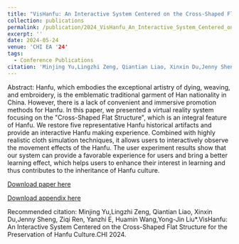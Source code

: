 ```yaml
---
title: "VisHanfu: An Interactive System Centered on the Cross-Shaped Flat Structure for the Preservation of Hanfu Culture"
collection: publications
permalink: /publication/2024_VisHanfu_An_Interactive_System_Centered_on_the_Cross-Shaped_Flat_Structure_for_the_Preservation_of_Hanfu_Culture
excerpt: ''
date: 2024-05-24
venue: 'CHI EA '24'
tags:
  - Conference Publications
citation: 'Minjing Yu,Lingzhi Zeng, Qiantian Liao, Xinxin Du,Jenny Sheng, Ziqi Ren, Yanzhi E, Huamin Wang,Yong-Jin Liu*.VisHanfu: An Interactive System Centered on the Cross-Shaped Flat Structure for the Preservation of Hanfu Culture.CHI 2024.'
---
```


Abstract: Hanfu, which embodies the exceptional artistry of dying, weaving, and embroidery, is the emblematic traditional garment of Han nationality in China. However, there is a lack of convenient and immersive promotion methods for Hanfu. In this paper, we presented a virtual reality system focusing on the "Cross-Shaped Flat Structure", which is an integral feature of Hanfu. We restore five representative Hanfu historical artifacts and provide an interactive Hanfu making experience. Combined with highly realistic cloth simulation techniques, it allows users to interactively observe the movement effects of the Hanfu. The user experiment results show that our system can provide a favorable experience for users and bring a better learning effect, which helps users to enhance their interest in learning and thus contributes to the inheritance of Hanfu culture.



[Download paper here](http://yongjinliu.github.io/files/2024_VisHanfu_An_Interactive_System_Centered_on_the_Cross-Shaped_Flat_Structure_for_the_Preservation_of_Hanfu_Culture.pdf)



[Download appendix here](http://yongjinliu.github.io/files/2024_VisHanfu_An_Interactive_System_Centered_on_the_Cross-Shaped_Flat_Structure_for_the_Preservation_of_Hanfu_Culture.pdf)

Recommended citation: Minjing Yu,Lingzhi Zeng, Qiantian Liao, Xinxin Du,Jenny Sheng, Ziqi Ren, Yanzhi E, Huamin Wang,Yong-Jin Liu*.VisHanfu: An Interactive System Centered on the Cross-Shaped Flat Structure for the Preservation of Hanfu Culture.CHI 2024.

